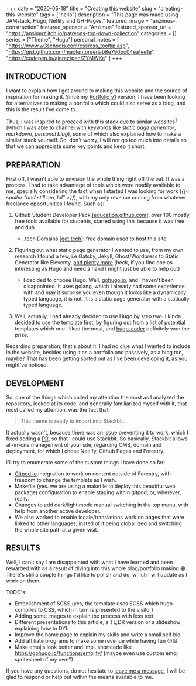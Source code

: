 +++ 
date = "2020-05-18"
title = "Creating this website"
slug = "creating-this-website"
tags = ["hello"]
description = "This page was made using JAMstack, Hugo, Netlify and GH-Pages."
featured_image = "anzimus-construction"
featured_sponsor = "Anzimus"
featured_sponsor_url = "https://ansimuz.itch.io/patreons-top-down-collection"
categories = []
series = ["Theme", "Hugo"]
personal_notes = [
    "https://www.w3schools.com/css/css_tooltip.asp",
    "https://gist.github.com/maxfenton/edab8e790bc04ea1ee1e",
    "https://codepen.io/ajerez/pen/ZYMWKe"
]
+++

## INTRODUCTION

I want to explain how I got around to making this website and the source of inspiration for making it. Since my [Portfolio v1](# "not added yet") version, I have been looking for alternatives to making a portfolio which could also serve as a blog, and this is the result I've come to.

Thus, I was inspired to proceed with this stack due to similar websites<sup>[1](https://tkainrad.dev/posts/using-hugo-gitlab-pages-and-cloudflare-to-create-and-run-this-website/)</sup> (which I was able to channel with keywords like *static page generator*, *markdown*, *personal blog*), some of which also explained how to make a similar stack yourself. So, don't worry, I will not go too much into details so that we can appreciate some key points and keep it short.

## PREPARATION

First off, I wasn't able to envision the whole thing right off the bat. It was a process. I had to take advantage of tools which were readily available to me, specially considering the fact when I started I was looking for work (*{{< spoiler "and still am, lol" >}}*), with my only revenue coming from whatever freelance opportunities I found. Such as:

1. Github Student Developer Pack [[education.github.com](https://education.github.com/pack)]: over 100 mostly free tools available for students, started using this because it was free and duh
    - .tech Domains [[get.tech](http://get.tech/)]: free domain used to host this site

2. Figuring out what static page generator I wanted to use, from my own research I found a few, i.e Gatsby, Jekyll, Ghost/Wordpress to Static Generator like Eleventy, [and plenty more](https://github.com/myles/awesome-static-generators) (heck, if you find one as interesting as Hugo and need a hand I might just be able to help out)
    - I decided to choose Hugo. Well, [gohugo.io](https://gohugo.io/), and I haven't been disappointed. It uses golang, which I already had some experience with and may it surprise you even though it looks like a dynamically typed language, it is not. It is a static page generator with a statically typed language.

3. Well, actually, I had already decided to use Hugo by step two. I kinda decided to use the template first, by figuring out from a list of potential templates which one I liked the most, and [hugo-coder](https://github.com/luizdepra/hugo-coder) definitely won the prize.

Regarding preparation, that's about it. I had no clue what I wanted to include in the website, besides using it as a portfolio and passively, as a blog too, maybe? That has been getting sorted out as I've been developing it, as you might've noticed.

## DEVELOPMENT
So, one of the things which called my attention the most as I analyzed the repository, looked at its code, and generally familiarized myself with it, that most called my attention, was the fact that:
> This theme is ready to import into Stackbit.

It actually wasn't, because there was an [issue](https://github.com/luizdepra/hugo-coder/issues/280) preventing it to work, which I fixed adding a [PR](https://github.com/luizdepra/hugo-coder/pull/283), so that I could use Stackbit. So basically, Stackbit allows all-in-one management of your site, regarding CMS, domain and deployment, for which I chose Netlify, Github Pages and Forestry.

I'll try to enumerate some of the custom things I have done so far:
- [Gitpod.io](https://gitpod.io/) integration to work on content outside of Forestry, with freedom to change the template as I wish.
- Makefile (yes. we are using a makefile to deploy this beautiful web package) configuration to enable staging within gitpod, or, wherever, really.
- Changes to add dark/light mode manual switching in the top menu, with help from another active developer.
- We also worked to enable locale/translations work on pages that were linked to other languages, insted of it being globallized and switching the whole site path at a given visit.

## RESULTS
Well, I can't say I am disappointed with what I have learned and been rewarded with as a result of diving into this whole blog/portfolio making 😁. There's still a couple things I'd like to polish and do, which I will update as I work on them.

TODO's:
- Embelishment of SCSS (yes, the template uses SCSS which hugo compiles to CSS, which in turn is presented to the visitor)
- Adding some images to explain the process with less text
- Different presentations to this article, a TL;DR version or a slideshow explaining how to DYI.
- Improve the home page to explain my skills and write a small self bio.
- Add affiliate programs to make some revenue while having fun 😉😅
- Make emojis look better and impl. shortcode like https://gohugo.io/functions/emojify/ (maybe even use custom emoji spritesheet of my own?)

If you have any questions, do not hesitate to [leave me a message](https://sgonzalez.tech/contact/), I will be glad to respond or help out within the means available to me.